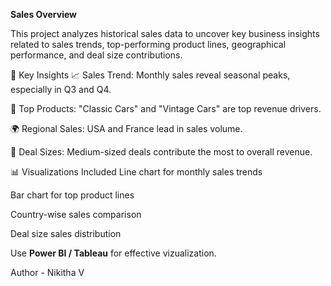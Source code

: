 **Sales Overview**

This project analyzes historical sales data to uncover key business insights related to sales trends, top-performing product lines, geographical performance, and deal size contributions.

🧠 Key Insights
📈 Sales Trend: Monthly sales reveal seasonal peaks, especially in Q3 and Q4.

🚗 Top Products: "Classic Cars" and "Vintage Cars" are top revenue drivers.

🌍 Regional Sales: USA and France lead in sales volume.

📐 Deal Sizes: Medium-sized deals contribute the most to overall revenue.

📊 Visualizations Included
Line chart for monthly sales trends

Bar chart for top product lines

Country-wise sales comparison

Deal size sales distribution

Use **Power BI / Tableau** for effective vizualization.

Author - Nikitha V
